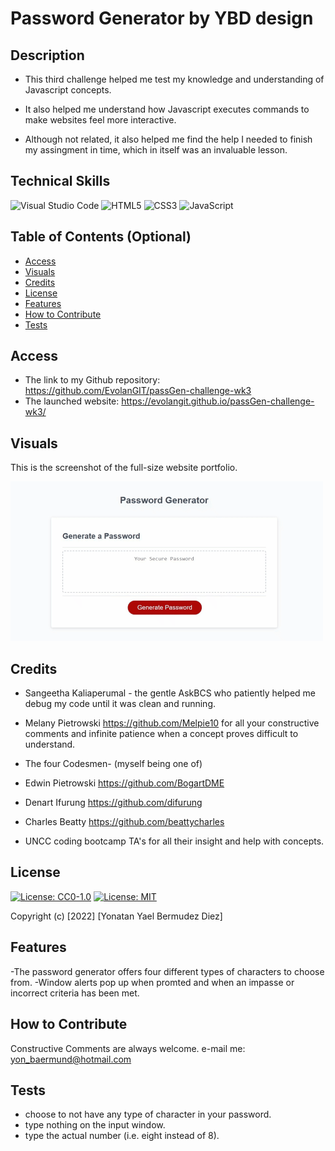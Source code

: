# Password Generator by YBD design

## Description

- This third challenge helped me test my knowledge and understanding of Javascript concepts.

- It also helped me understand how Javascript executes commands to make websites feel more interactive.

- Although not related, it also helped me find the help I needed to finish my assingment in time, which in itself was an invaluable lesson.

## Technical Skills

![Visual Studio Code](https://img.shields.io/badge/Visual%20Studio%20Code-0078d7.svg?style=for-the-badge&logo=visual-studio-code&logoColor=white)
![HTML5](https://img.shields.io/badge/html5-%23E34F26.svg?style=for-the-badge&logo=html5&logoColor=white)
![CSS3](https://img.shields.io/badge/css3-%231572B6.svg?style=for-the-badge&logo=css3&logoColor=white)
![JavaScript](https://img.shields.io/badge/javascript-%23323330.svg?style=for-the-badge&logo=javascript&logoColor=%23F7DF1E)

## Table of Contents (Optional)

- [Access](#access)
- [Visuals](#visuals)
- [Credits](#credits)
- [License](#license)
- [Features](#features)
- [How to Contribute](#how-to-contribute)
- [Tests](#tests)

## Access

- The link to my Github repository: https://github.com/EvolanGIT/passGen-challenge-wk3
- The launched website: https://evolangit.github.io/passGen-challenge-wk3/


## Visuals

This is the screenshot of the full-size website portfolio.
    
![alt fullsite](assets\images\passGenGif.gif)
    

## Credits

- Sangeetha Kaliaperumal - the gentle AskBCS who patiently helped me debug my code until it was clean and running.
- Melany Pietrowski https://github.com/Melpie10 for all your constructive 
comments and infinite patience when a concept proves difficult to understand.

- The four Codesmen- (myself being one of)
- Edwin Pietrowski https://github.com/BogartDME
- Denart Ifurung https://github.com/difurung
- Charles Beatty https://github.com/beattycharles
- UNCC coding bootcamp TA's for all their insight and help with concepts.

## License

[![License: CC0-1.0](https://licensebuttons.net/l/zero/1.0/80x15.png)](http://creativecommons.org/publicdomain/zero/1.0/)
[![License: MIT](https://img.shields.io/badge/License-MIT-yellow.svg)](https://opensource.org/licenses/MIT)



Copyright (c) [2022] [Yonatan Yael Bermudez Diez]


## Features

-The password generator offers four different types of characters to choose from.
-Window alerts pop up when promted and when an impasse or incorrect criteria has been met.


## How to Contribute

Constructive Comments are always welcome. e-mail me: yon_baermund@hotmail.com

## Tests

- choose to not have any type of character in your password.
- type nothing on the input window.
- type the actual number (i.e. eight instead of 8).

